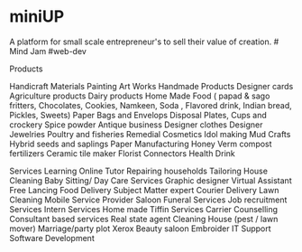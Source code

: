 # miniUP
A platform for small scale entrepreneur's to sell their value of creation. # Mind Jam #web-dev

Products

Handicraft Materials
Painting Art Works
Handmade Products
Designer cards
Agriculture products
Dairy products
Home Made Food ( papad &  sago fritters, Chocolates, Cookies, Namkeen, Soda , Flavored drink, Indian bread, Pickles, Sweets)
Paper Bags and Envelops
Disposal Plates, Cups and crockery
Spice powder
Antique business
Designer clothes
Designer Jewelries
Poultry and fisheries
Remedial Cosmetics
Idol making 
Mud Crafts
Hybrid seeds and saplings
Paper Manufacturing
Honey
Verm compost fertilizers
Ceramic tile maker
Florist
Connectors
Health Drink

Services
Learning 
Online Tutor
Repairing households
Tailoring
House Cleaning
Baby Sitting/ Day Care Services
Graphic designer
Virtual Assistant
Free Lancing
Food Delivery
Subject Matter expert
Courier Delivery
Lawn Cleaning
Mobile Service Provider
Saloon
Funeral Services
Job recruitment Services
Intern Services
Home made Tiffin Services
Carrier Counselling
Consultant based services
Real state agent
Cleaning House (pest / lawn mover)
Marriage/party plot
Xerox
Beauty saloon
Embroider
IT Support
Software Development




